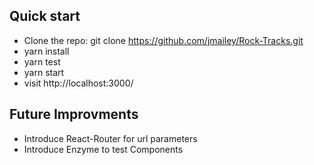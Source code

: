 ## Quick start

- Clone the repo: git clone https://github.com/jmailey/Rock-Tracks.git
- yarn install
- yarn test
- yarn start
- visit http://localhost:3000/

## Future Improvments

- Introduce React-Router for url parameters
- Introduce Enzyme to test Components
